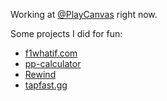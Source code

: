 Working at [@PlayCanvas](http://github.com/playcanvas) right now.

Some projects I did for fun:
* [f1whatif.com](https://f1whatif.com)
* [pp-calculator](https://chrome.google.com/webstore/detail/pp-calculator/eoelpnjffjkdmfhfinfbgiejnbgihpdn) 
* [Rewind](https://github.com/abstrakt8/rewind)
* [tapfast.gg](https://tapfast.abstrakt.sh)
